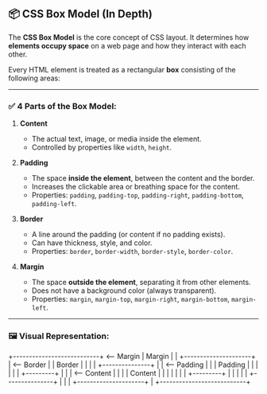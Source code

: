 ## 📦 CSS Box Model (In Depth)

The **CSS Box Model** is the core concept of CSS layout. It determines how **elements occupy space** on a web page and how they interact with each other.

Every HTML element is treated as a rectangular **box** consisting of the following areas:

---

### ✅ 4 Parts of the Box Model:
1. **Content**  
   - The actual text, image, or media inside the element.
   - Controlled by properties like `width`, `height`.

2. **Padding**  
   - The space **inside the element**, between the content and the border.
   - Increases the clickable area or breathing space for the content.
   - Properties: `padding`, `padding-top`, `padding-right`, `padding-bottom`, `padding-left`.

3. **Border**  
   - A line around the padding (or content if no padding exists).
   - Can have thickness, style, and color.
   - Properties: `border`, `border-width`, `border-style`, `border-color`.

4. **Margin**  
   - The space **outside the element**, separating it from other elements.
   - Does not have a background color (always transparent).
   - Properties: `margin`, `margin-top`, `margin-right`, `margin-bottom`, `margin-left`.

---

### 🖼️ Visual Representation:
+---------------------------+   <-- Margin
|         Margin            |
|  +---------------------+  |   <-- Border
|  |       Border        |  |
|  |  +---------------+  |  |   <-- Padding
|  |  |    Padding    |  |  |
|  |  |  +---------+  |  |  |   <-- Content
|  |  |  | Content |  |  |  |
|  |  |  +---------+  |  |  |
|  |  +---------------+  |  |
|  +---------------------+  |
+---------------------------+

